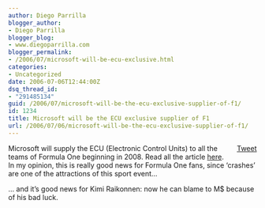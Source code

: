 ```yaml
---
author: Diego Parrilla
blogger_author:
- Diego Parrilla
blogger_blog:
- www.diegoparrilla.com
blogger_permalink:
- /2006/07/microsoft-will-be-ecu-exclusive.html
categories:
- Uncategorized
date: 2006-07-06T12:44:00Z
dsq_thread_id:
- "291485134"
guid: /2006/07/microsoft-will-be-the-ecu-exclusive-supplier-of-f1/
id: 1234
title: Microsoft will be the ECU exclusive supplier of F1
url: /2006/07/06/microsoft-will-be-the-ecu-exclusive-supplier-of-f1/
---
```


<div style="float: right; margin-left: 10px;">
  <a href="https://twitter.com/share" class="twitter-share-button" data-via="nubeblog" data-count="vertical" data-url="/2006/07/06/microsoft-will-be-the-ecu-exclusive-supplier-of-f1/">Tweet</a>
</div>

Microsoft will supply the ECU (Electronic Control Units) to all the teams of Formula One beginning in 2008. Read all the article [here](http://www.speedtv.com/articles/auto/formulaone/27956/).  
In my opinion, this is really good news for Formula One fans, since &#8216;crashes&#8217; are one of the attractions of this sport event&#8230;

&#8230; and it&#8217;s good news for Kimi Raikonnen: now he can blame to M$ because of his bad luck.
